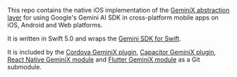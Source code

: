 This repo contains the native iOS implementation of the [GeminiX abstraction layer](https://github.com/dpa99c/gemini-x) for using Google's Gemini AI SDK in cross-platform mobile apps on iOS, Android and Web platforms.

It is written in Swift 5.0 and wraps the [Gemini SDK for Swift](https://ai.google.dev/tutorials/swift_quickstart).

It is included by the [Cordova GeminiX plugin](https://github.com/dpa99c/cordova-plugin-gemini-x), [Capacitor GeminiX plugin](https://github.com/dpa99c/capacitor-plugin-gemini-x), [React Native GeminiX module](https://github.com/dpa99c/react-native-gemini-x) and [Flutter GeminiX module](https://github.com/dpa99c/flutter-gemini-x) as a Git submodule.

